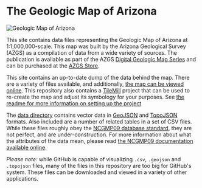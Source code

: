 # The Geologic Map of Arizona

![Geologic Map of Arizona](http://a.tiles.mapbox.com/v3/rclark.geo-map-az/-111.8079,34.2345,7/600x650.png)

This site contains data files representing the Geologic Map of Arizona at 1:1,000,000-scale. This map was built by the Arizona Geological Survey (AZGS) as a compilation of data from a wide variety of sources. The publication is available as part of the AZGS [Digital Geologic Map Series](http://repository.azgs.az.gov/facets/results/og%3A432) and can be purchased at the [AZGS Store](http://store.azgs.az.gov/product/maps/geologic-map-arizona-39x27).

This site contains an up-to-date dump of the data behind the map. There are a variety of files available, and additionally, [the map can be viewed online](http://azgs.github.io/geologic-map-of-arizona/). This repository also contains a [TileMill](https://mapbox.com/tilemill) project that can be used to re-create the map and adjust its symbology for your purposes. See [the readme for more information on setting up the project](https://github.com/azgs/geologic-map-of-arizona/tree/master/tilemill)

The [data directory](https://github.com/azgs/geologic-map-of-arizona/tree/master/data) contains vector data in [GeoJSON](http://geojson.org/) and [TopoJSON](https://github.com/mbostock/topojson/wiki) formats. Also included are a number of related tables in a set of CSV files. While these files roughly obey the [NCGMP09 database standard](http://ncgmp09.github.io), they are not perfect, and are under-construction. For more information about what the attributes of the data mean, please read [the NCGMP09 documentation available online](http://ncgmp09.github.io/core-content.html).

*Please note:* while GitHub is capable of visualizing `.csv`, `.geojson` and `.topojson` files, many of the files in this repository are too big for GitHub's system. These files can be downloaded and viewed in a variety of other applications.